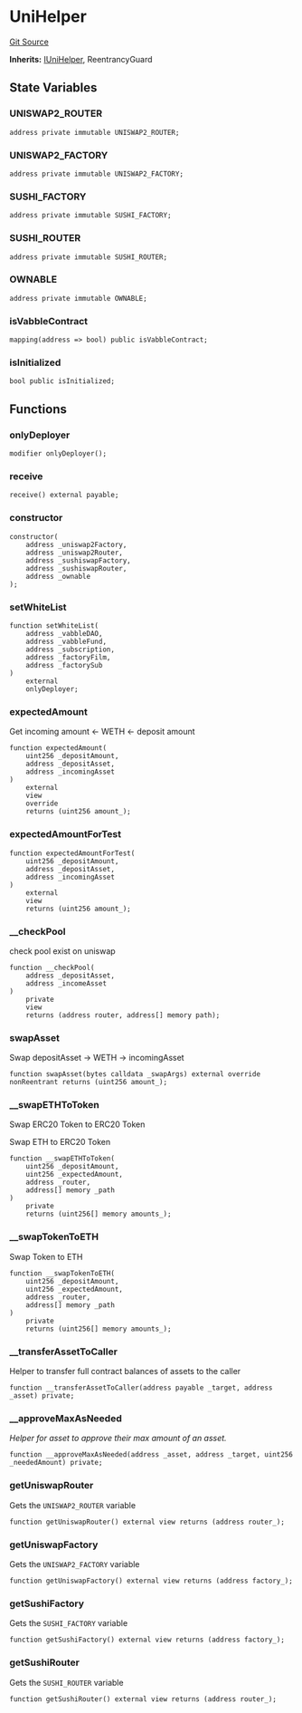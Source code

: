# UniHelper
[Git Source](https://github.com/Mill1995/VABDAO/blob/49910eda11ba2d3203435fe324821be24d291140/contracts/dao/UniHelper.sol)

**Inherits:**
[IUniHelper](/contracts/interfaces/IUniHelper.sol/interface.IUniHelper.md), ReentrancyGuard


## State Variables
### UNISWAP2_ROUTER

```solidity
address private immutable UNISWAP2_ROUTER;
```


### UNISWAP2_FACTORY

```solidity
address private immutable UNISWAP2_FACTORY;
```


### SUSHI_FACTORY

```solidity
address private immutable SUSHI_FACTORY;
```


### SUSHI_ROUTER

```solidity
address private immutable SUSHI_ROUTER;
```


### OWNABLE

```solidity
address private immutable OWNABLE;
```


### isVabbleContract

```solidity
mapping(address => bool) public isVabbleContract;
```


### isInitialized

```solidity
bool public isInitialized;
```


## Functions
### onlyDeployer


```solidity
modifier onlyDeployer();
```

### receive


```solidity
receive() external payable;
```

### constructor


```solidity
constructor(
    address _uniswap2Factory,
    address _uniswap2Router,
    address _sushiswapFactory,
    address _sushiswapRouter,
    address _ownable
);
```

### setWhiteList


```solidity
function setWhiteList(
    address _vabbleDAO,
    address _vabbleFund,
    address _subscription,
    address _factoryFilm,
    address _factorySub
)
    external
    onlyDeployer;
```

### expectedAmount

Get incoming amount <- WETH <- deposit amount


```solidity
function expectedAmount(
    uint256 _depositAmount,
    address _depositAsset,
    address _incomingAsset
)
    external
    view
    override
    returns (uint256 amount_);
```

### expectedAmountForTest


```solidity
function expectedAmountForTest(
    uint256 _depositAmount,
    address _depositAsset,
    address _incomingAsset
)
    external
    view
    returns (uint256 amount_);
```

### __checkPool

check pool exist on uniswap


```solidity
function __checkPool(
    address _depositAsset,
    address _incomeAsset
)
    private
    view
    returns (address router, address[] memory path);
```

### swapAsset

Swap depositAsset -> WETH -> incomingAsset


```solidity
function swapAsset(bytes calldata _swapArgs) external override nonReentrant returns (uint256 amount_);
```

### __swapETHToToken

Swap ERC20 Token to ERC20 Token

Swap ETH to ERC20 Token


```solidity
function __swapETHToToken(
    uint256 _depositAmount,
    uint256 _expectedAmount,
    address _router,
    address[] memory _path
)
    private
    returns (uint256[] memory amounts_);
```

### __swapTokenToETH

Swap Token to ETH


```solidity
function __swapTokenToETH(
    uint256 _depositAmount,
    uint256 _expectedAmount,
    address _router,
    address[] memory _path
)
    private
    returns (uint256[] memory amounts_);
```

### __transferAssetToCaller

Helper to transfer full contract balances of assets to the caller


```solidity
function __transferAssetToCaller(address payable _target, address _asset) private;
```

### __approveMaxAsNeeded

*Helper for asset to approve their max amount of an asset.*


```solidity
function __approveMaxAsNeeded(address _asset, address _target, uint256 _neededAmount) private;
```

### getUniswapRouter

Gets the `UNISWAP2_ROUTER` variable


```solidity
function getUniswapRouter() external view returns (address router_);
```

### getUniswapFactory

Gets the `UNISWAP2_FACTORY` variable


```solidity
function getUniswapFactory() external view returns (address factory_);
```

### getSushiFactory

Gets the `SUSHI_FACTORY` variable


```solidity
function getSushiFactory() external view returns (address factory_);
```

### getSushiRouter

Gets the `SUSHI_ROUTER` variable


```solidity
function getSushiRouter() external view returns (address router_);
```

